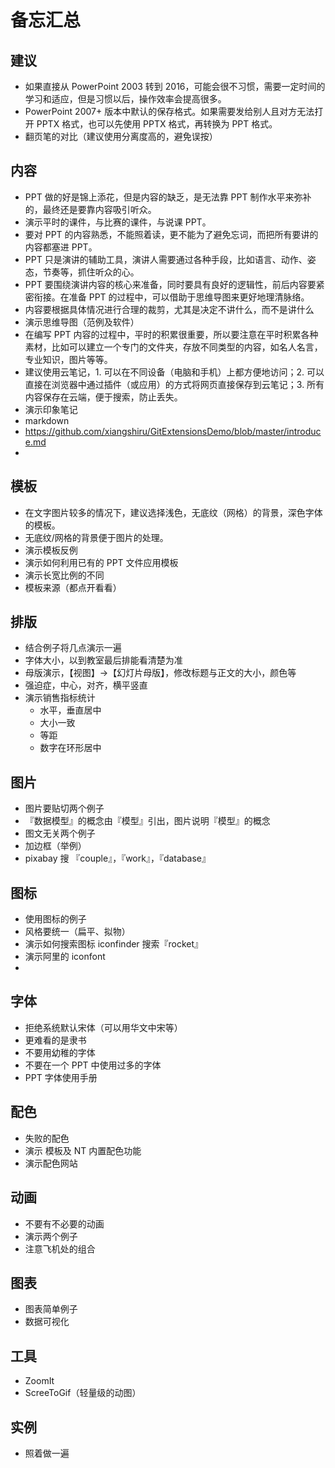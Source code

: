 备忘汇总
===
## 建议

- 如果直接从 PowerPoint 2003 转到 2016，可能会很不习惯，需要一定时间的学习和适应，但是习惯以后，操作效率会提高很多。
- PowerPoint 2007+ 版本中默认的保存格式。如果需要发给别人且对方无法打开 PPTX 格式，也可以先使用 PPTX 格式，再转换为 PPT 格式。
- 翻页笔的对比（建议使用分离度高的，避免误按）


## 内容
- PPT 做的好是锦上添花，但是内容的缺乏，是无法靠 PPT 制作水平来弥补的，最终还是要靠内容吸引听众。
- 演示平时的课件，与比赛的课件，与说课 PPT。
- 要对 PPT 的内容熟悉，不能照着读，更不能为了避免忘词，而把所有要讲的内容都塞进 PPT。
- PPT 只是演讲的辅助工具，演讲人需要通过各种手段，比如语言、动作、姿态，节奏等，抓住听众的心。
- PPT 要围绕演讲内容的核心来准备，同时要具有良好的逻辑性，前后内容要紧密衔接。在准备 PPT 的过程中，可以借助于思维导图来更好地理清脉络。
- 内容要根据具体情况进行合理的裁剪，尤其是决定不讲什么，而不是讲什么
- 演示思维导图（范例及软件）
- 在编写 PPT 内容的过程中，平时的积累很重要，所以要注意在平时积累各种素材，比如可以建立一个专门的文件夹，存放不同类型的内容，如名人名言，专业知识，图片等等。
- 建议使用云笔记，1. 可以在不同设备（电脑和手机）上都方便地访问；2. 可以直接在浏览器中通过插件（或应用）的方式将网页直接保存到云笔记；3. 所有内容保存在云端，便于搜索，防止丢失。
- 演示印象笔记
- markdown
- https://github.com/xiangshiru/GitExtensionsDemo/blob/master/introduce.md
- 

## 模板
- 在文字图片较多的情况下，建议选择浅色，无底纹（网格）的背景，深色字体的模板。
- 无底纹/网格的背景便于图片的处理。
- 演示模板反例
- 演示如何利用已有的 PPT 文件应用模板
- 演示长宽比例的不同
- 模板来源（都点开看看）

## 排版
- 结合例子将几点演示一遍
- 字体大小，以到教室最后排能看清楚为准
- 母版演示，【视图】→【幻灯片母版】，修改标题与正文的大小，颜色等
- 强迫症，中心，对齐，横平竖直
- 演示销售指标统计
    - 水平，垂直居中
    - 大小一致
    - 等距
    - 数字在环形居中

## 图片
- 图片要贴切两个例子
- 『数据模型』的概念由『模型』引出，图片说明『模型』的概念
- 图文无关两个例子
- 加边框（举例）
- pixabay 搜 『couple』，『work』，『database』

## 图标
- 使用图标的例子
- 风格要统一（扁平、拟物）
- 演示如何搜索图标 iconfinder 搜索『rocket』
- 演示阿里的 iconfont
- 

## 字体
- 拒绝系统默认宋体（可以用华文中宋等）
- 更难看的是隶书
- 不要用幼稚的字体
- 不要在一个 PPT 中使用过多的字体
- PPT 字体使用手册

## 配色
- 失败的配色
- 演示 模板及 NT 内置配色功能
- 演示配色网站

## 动画
- 不要有不必要的动画
- 演示两个例子
- 注意飞机处的组合

## 图表
- 图表简单例子
- 数据可视化

## 工具
- ZoomIt
- ScreeToGif（轻量级的动图）

## 实例
- 照着做一遍


